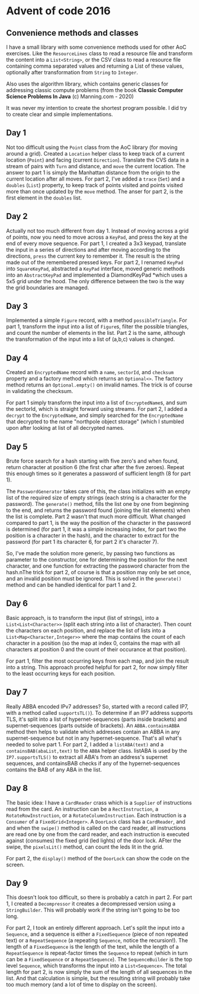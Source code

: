 # Advent of code 2016

## Convenience methods and classes
I have a small library with some convenience methods used for other AoC exercises. Like the ```ResourceLines``` class 
to read a resource file and transform the content into a ```List<String>```, or the CSV class to read a resource 
file containing comma separated values and returning a List of these values, optionally after transformation from 
```String``` to ```Integer```.

Also uses the algorithm library, which contains generic classes for addressing classic compute problems (from the book 
**Classic Computer Science Problems In Java** (c) Manning.com - 2020) 

It was never my intention to create the shortest program possible. I did try to create clear and simple implementations.

## Day 1
Not too difficult using the ```Point``` class from the AoC library (for moving around a grid). Created a ```Location``` 
helper class to keep track of a current location (```Point```) and facing (current ```Direction```). Translate the CVS 
data in a stream of pairs with ```Turn``` and distance, and ```move``` the current location.
The answer to part 1 is simply the Manhattan distance from the origin to the current location after all moves.
For part 2, I've added a ```trace``` (```Set```) and a ```doubles``` (```List```) property, to keep track of points 
visited and points visited more than once updated by the ```move``` method. The anser for part 2, is the first element 
in the ```doubles``` list.

## Day 2
Actually not too much different from day 1. Instead of moving across a grid of points, now you need to move across a
```KeyPad```, and press the key at the end of every move sequence. For part 1, I created a 3x3 keypad, translate the
input in a series of directions and after moving according to the directions, ```press``` the current key to 
remember it. The result is the string made out of the remembered pressed keys.
For part 2, I renamed ```KeyPad``` into ```SquareKeyPad```, abstracted a ```KeyPad``` interface, moved generic methods
into an ```AbstractKeyPad``` and implemented a DiamondKeyPad *which uses a 5x5 grid under the hood. The only
difference between the two is the way the grid boundaries are managed.

## Day 3
Implemented a simple ```Figure``` record, with a method ```possibleTriangle```. For part 1, transform the input
into a list of ```Figure```s, filter the possible triangles, and count the number of elements in the list.
Part 2 is the same, although the transformation of the input into a list of (a,b,c) values is changed.

## Day 4
Created an ```EncryptedName``` record with a ```name```, ```sectorId```, and ```checksum``` property and a factory
method which returns an ```Optional<>```. The factory method returns an ```Optional.empty()``` on invalid names. The 
trick is of course in validating the checksum.

For part 1 simply transform the input into a list of ```EncryptedName```s, and sum the sectorId, which is straight 
forward using streams. For part 2, I added a ```decrypt``` to the ```EncryptedName```, and simply searched for the
```EncryptedName``` that decrypted to the name "northpole object storage" (which I stumbled upon after looking at list 
of all decrypted names.

## Day 5
Brute force search for a hash starting with five zero's and when found, return character at position 6 (the first 
char after the five zeroes). Repeat this enough times so it generates a password of sufficient length (8 for part 1). 

The ```PasswordGenerator``` takes care of this, the class initializes with an empty list of the required size of
empty strings (each string is a character for the password). The ```generate()``` method, fills the list one by one
from beginning to the end, and returns the password found (joining the list elements) when the list is complete.
Part 2 wasn't that much more difficult. What changed compared to part 1, is the way the position of the character
in the password is determined (for part 1, it was a simple increasing index, for part two the position is a character 
in the hash), and the character to extract for the password (for part 1 its character 6, for part 2 it's character 7).

So, I've made the solution more generic, by passing two functions as parameter to the constructor, one for determining
the position for the next character, and one function for extracting the password character from the hash.nThe trick
for part 2, of course is that a position may only be set once, and an invalid position must be ignored. This is solved
in the ```generate()``` method and can be handled identical for part 1 and 2.

## Day 6
Basic approach, is to transform the input (list of strings), into a ```List<List<Character>>``` (split each string 
into a list of character). Then count the characters on each position, and replace the list of lists into a 
```List<Map<Character,Integer>>``` where the map contains the count of each character in a position (so the map
at index 0, contains the map with all characters at position 0 and the count of their occurance at that position).

For part 1, filter the most occurring keys from each map, and join the result into a string. This approach proofed 
helpful for part 2, for now simply filter to the least occurring keys for each position.

## Day 7
Really ABBA encoded IPv7 addresses? So, started with a record called IP7, with a method called ```supportsTL()```).
To determine if an IP7 address supports TLS, it's split into a list of hypernet-sequences (parts inside brackets) and
supernet-sequences (parts outside of brackets). An ```ABBA.containsABBA``` method then helps to validate which 
addresses contain an ABBA in any supernet-sequence but not in any hypernet-sequence. That's all what's needed to solve 
part 1. For part 2, I added a ```listABA(text)``` and a ```containsBAB(abaList,text)``` to the ```ABBA``` helper class. 
listABA is used by the ```IP7.supportsTLS()``` to extract all ABA's from an address's supernet sequences, and 
containsBAB checks if any of the hypernet-sequences contains the BAB of any ABA in the list.

## Day 8
The basic idea: I have a ```CardReader``` crass which is a ```Supplier``` of instructions read from the card. An
instruction can be a ```RectInstruction```, a ```RotateRowInstruction```, or a ```RotateColumnInstruction```. Each
instruction is a ```Consumer``` of a ```FixedGrid<Integer>```. A ```DoorLock``` class has a ```CardReader```, and
and when the ```swipe()``` method is called on the card reader, all instructions are read one by one from the card
reader, and each instruction is executed against (consumes) the fixed grid (led lights) of the door lock. AFter the 
swipe, the ```pixelsLit()``` method, can count the leds lit in the grid.

For part 2, the ```display()``` method of the ```DoorLock``` can show the code on the screen.

## Day 9
This doesn't look too difficult, so there is probably a catch in part 2. For part 1, I created a ```Decompressor```
it creates a decompressed version using a ```StringBuilder```. This will probably work if the string isn't going to be
too long.

For part 2, I took an entirely different approach. Let's split the input into a ```Sequence```, and a sequence is 
either a ```FixedSequence``` (piece of non repeated text) or a ```RepeatSequence``` (a repeating ```Sequence```, notice 
the recursion!). The length of a ```FixedSequence``` is the length of the text, while the length of a 
```RepeatSequence``` is repeat-factor times the ```Sequence``` to repeat (which in turn can be a ```FixedSequence``` or 
a ```RepeatSequence```). The ```SequenceBuilder``` is the top level ```Sequence```, which transforms the input into
a ```List<Sequence>```. The total length for part 2, is now simply the sum of the length of all sequences in the list.
And that calculation is simple, but the resulting string will probably take too much memory (and a lot of time to
display on the screen).
